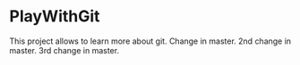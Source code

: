 PlayWithGit
===========
This project allows to learn more about git.
Change in master.
2nd change in master.
3rd change in master.